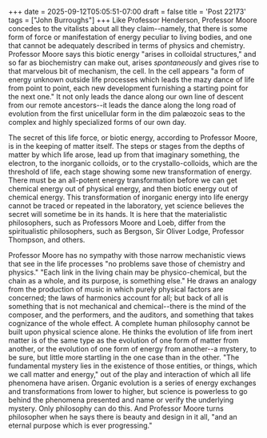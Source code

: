 +++
date = 2025-09-12T05:05:51-07:00
draft = false
title = 'Post 22173'
tags = ["John Burroughs"]
+++
Like Professor Henderson, Professor Moore concedes to the vitalists about all they claim--namely, that there is some form of force or manifestation of energy peculiar to living bodies, and one that cannot be adequately described in terms of physics and chemistry. Professor Moore says this biotic energy "arises in colloidal structures," and so far as biochemistry can make out, arises _spontaneously_ and gives rise to that marvelous bit of mechanism, the cell. In the cell appears "a form of energy unknown outside life processes which leads the mazy dance of life from point to point, each new development furnishing a starting point for the next one." It not only leads the dance along our own line of descent from our remote ancestors--it leads the dance along the long road of evolution from the first unicellular form in the dim palæozoic seas to the complex and highly specialized forms of our own day.

The secret of this life force, or biotic energy, according to Professor Moore, is in the keeping of matter itself. The steps or stages from the depths of matter by which life arose, lead up from that imaginary something, the electron, to the inorganic colloids, or to the crystallo-colloids, which are the threshold of life, each stage showing some new transformation of energy. There must be an all-potent energy transformation before we can get chemical energy out of physical energy, and then biotic energy out of chemical energy. This transformation of inorganic energy into life energy cannot be traced or repeated in the laboratory, yet science believes the secret will sometime be in its hands. It is here that the materialistic philosophers, such as Professors Moore and Loeb, differ from the spiritualistic philosophers, such as Bergson, Sir Oliver Lodge, Professor Thompson, and others.

Professor Moore has no sympathy with those narrow mechanistic views that see in the life processes "no problems save those of chemistry and physics." "Each link in the living chain may be physico-chemical, but the chain as a whole, and its purpose, is something else." He draws an analogy from the production of music in which purely physical factors are concerned; the laws of harmonics account for all; but back of all is something that is not mechanical and chemical--there is the mind of the composer, and the performers, and the auditors, and something that takes cognizance of the whole effect. A complete human philosophy cannot be built upon physical science alone. He thinks the evolution of life from inert matter is of the same type as the evolution of one form of matter from another, or the evolution of one form of energy from another--a mystery, to be sure, but little more startling in the one case than in the other. "The fundamental mystery lies in the existence of those entities, or things, which we call matter and energy," out of the play and interaction of which all life phenomena have arisen. Organic evolution is a series of energy exchanges and transformations from lower to higher, but science is powerless to go behind the phenomena presented and name or verify the underlying mystery. Only philosophy can do this. And Professor Moore turns philosopher when he says there is beauty and design in it all, "and an eternal purpose which is ever progressing."
